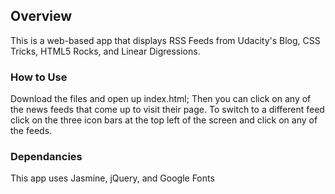 ## Overview
This is a web-based app that displays RSS Feeds from Udacity's Blog, CSS Tricks, HTML5 Rocks, and Linear Digressions.
### How to Use
Download the files and open up index.html; Then you can click on any of the news feeds that come up to visit their page. To switch to a different feed click on the three icon bars at the top left of the screen and click on any of the feeds.

### Dependancies
This app uses Jasmine, jQuery, and Google Fonts



